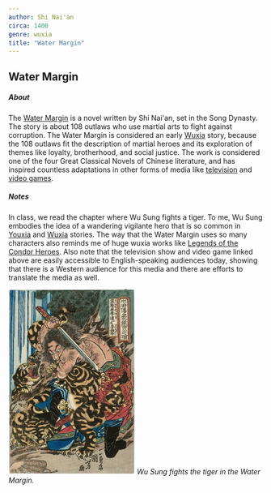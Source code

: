```yaml
---
author: Shi Nai'an
circa: 1400
genre: wuxia
title: "Water Margin"
---
```

## Water Margin
##### About
The [Water Margin](Water%20Margin.md) is a novel written by Shi Nai'an, set in the Song Dynasty. The story is about 108 outlaws who use martial arts to fight against corruption. The Water Margin is considered an early [Wuxia](Wuxia.md) story, because the 108 outlaws fit the description of martial heroes and its exploration of themes like loyalty, brotherhood, and social justice. The work is considered one of the four Great Classical Novels of Chinese literature, and has inspired countless adaptations in other forms of media like [television](https://www.youtube.com/watch?v=yf935Cdcs-4) and [video games](https://store.steampowered.com/app/521680/Bandit_Kings_of_Ancient_China/).

##### Notes
In class, we read the chapter where Wu Sung fights a tiger. To me, Wu Sung embodies the idea of a wandering vigilante hero that is so common in [Youxia](Youxia.md) and [Wuxia](Wuxia.md) stories. The way that the Water Margin uses so many characters also reminds me of huge wuxia works like [Legends of the Condor Heroes](Legends%20of%20the%20Condor%20Heroes.md). Also note that the television show and video game linked above are easily accessible to English-speaking audiences today, showing that there is a Western audience for this media and there are efforts to translate the media as well.

![](Assets/Pasted%20image%2020221215212547.png)
*Wu Sung fights the tiger in the Water Margin.*
